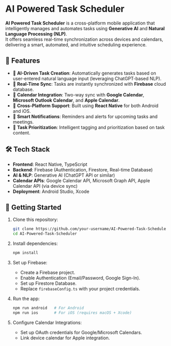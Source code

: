 # AI Powered Task Scheduler

**AI Powered Task Scheduler** is a cross-platform mobile application that intelligently manages and automates tasks using **Generative AI** and **Natural Language Processing (NLP)**.  
It offers seamless real-time synchronization across devices and calendars, delivering a smart, automated, and intuitive scheduling experience.

## 🌟 Features

- 🤖 **AI-Driven Task Creation**: Automatically generates tasks based on user-entered natural language input (leveraging ChatGPT-based NLP).
- 🔄 **Real-Time Sync**: Tasks are instantly synchronized with **Firebase** cloud database.
- 📅 **Calendar Integration**: Two-way sync with **Google Calendar**, **Microsoft Outlook Calendar**, and **Apple Calendar**.
- 📱 **Cross-Platform Support**: Built using **React Native** for both Android and iOS.
- 🔔 **Smart Notifications**: Reminders and alerts for upcoming tasks and meetings.
- 🎯 **Task Prioritization**: Intelligent tagging and prioritization based on task content.

## 🛠️ Tech Stack

- **Frontend**: React Native, TypeScript
- **Backend**: Firebase (Authentication, Firestore, Real-time Database)
- **AI & NLP**: Generative AI (ChatGPT API or similar)
- **Calendar APIs**: Google Calendar API, Microsoft Graph API, Apple Calendar API (via device sync)
- **Deployment**: Android Studio, Xcode

## 🚀 Getting Started

1. Clone this repository:
    ```bash
    git clone https://github.com/your-username/AI-Powered-Task-Scheduler.git
    cd AI-Powered-Task-Scheduler
    ```

2. Install dependencies:
    ```bash
    npm install
    ```

3. Set up Firebase:
   - Create a Firebase project.
   - Enable Authentication (Email/Password, Google Sign-In).
   - Set up Firestore Database.
   - Replace `firebaseConfig.ts` with your project credentials.

4. Run the app:
    ```bash
    npm run android   # For Android
    npm run ios       # For iOS (requires macOS + Xcode)
    ```

5. Configure Calendar Integrations:
   - Set up OAuth credentials for Google/Microsoft Calendars.
   - Link device calendar for Apple integration.
